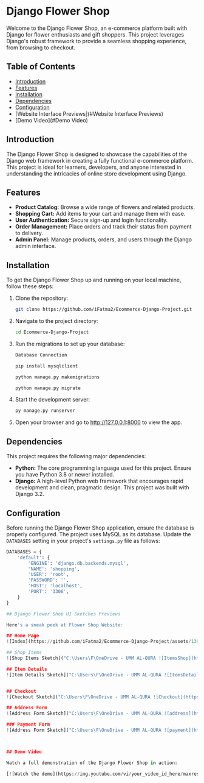 # Django Flower Shop

Welcome to the Django Flower Shop, an e-commerce platform built with Django for flower enthusiasts and gift shoppers. This project leverages Django's robust framework to provide a seamless shopping experience, from browsing to checkout.

## Table of Contents

- [Introduction](#introduction)
- [Features](#features)
- [Installation](#installation)
- [Dependencies](#dependencies)
- [Configuration](#configuration)
- [Website Interface Previews](#Website Interface Previews)
- [Demo Video](#Demo Video)

## Introduction

The Django Flower Shop is designed to showcase the capabilities of the Django web framework in creating a fully functional e-commerce platform. This project is ideal for learners, developers, and anyone interested in understanding the intricacies of online store development using Django.

## Features

- **Product Catalog:** Browse a wide range of flowers and related products.
- **Shopping Cart:** Add items to your cart and manage them with ease.
- **User Authentication:** Secure sign-up and login functionality.
- **Order Management:** Place orders and track their status from payment to delivery.
- **Admin Panel:** Manage products, orders, and users through the Django admin interface.

## Installation

To get the Django Flower Shop up and running on your local machine, follow these steps:

1. Clone the repository:
   ```bash
   git clone https://github.com/iFatma2/Ecommerce-Django-Project.git
   
2. Navigate to the project directory:
     ```bash
     cd Ecommerce-Django-Project

  
3. Run the migrations to set up your database:
     ```bash
     Database Connection

     pip install mysqlclient
     
     python manage.py makemigrations
     
     python manage.py migrate
     
  
4. Start the development server:
     ```bash
     py manage.py runserver 

5. Open your browser and go to http://127.0.0.1:8000 to view the app.

## Dependencies

This project requires the following major dependencies:

- **Python:** The core programming language used for this project. Ensure you have Python 3.8 or newer installed.
- **Django:** A high-level Python web framework that encourages rapid development and clean, pragmatic design. This project was built with Django 3.2.

## Configuration

Before running the Django Flower Shop application, ensure the database is properly configured. The project uses MySQL as its database. Update the `DATABASES` setting in your project's `settings.py` file as follows:

```python
DATABASES = {
    'default': {
        'ENGINE': 'django.db.backends.mysql',
        'NAME': 'shopping',
        'USER': 'root',
        'PASSWORD': '',
        'HOST': 'localhost',
        'PORT': '3306',
    }
}

## Django Flower Shop UI Sketches Previews

Here's a sneak peek at Flower Shop Website:

## Home Page
![Index](https://github.com/iFatma2/Ecommerce-Django-Project/assets/139279448/a1555ff2-3392-4e6d-8a2a-0e4f5e60a33f)

## Shop Items
![Shop Items Sketch]("C:\Users\F\OneDrive - UMM AL-QURA ![ItemsShop](https://github.com/iFatma2/Ecommerce-Django-Project/assets/139279448/9f6a0413-1f32-4a90-a9ad-7e5442f40e4e)

## Item Details
![Item Details Sketch]("C:\Users\F\OneDrive - UMM AL-QURA ![ItemsDetails](https://github.com/iFatma2/Ecommerce-Django-Project/assets/139279448/c354c51b-7dc3-4c79-8870-0847f3924546)


## Checkout
![Checkout Sketch]("C:\Users\F\OneDrive - UMM AL-QURA ![Checkout](https://github.com/iFatma2/Ecommerce-Django-Project/assets/139279448/6f740015-4e46-40f7-8bc2-cc4494c702f9)

## Address Form
![Address Form Sketch]("C:\Users\F\OneDrive - UMM AL-QURA ![address](https://github.com/iFatma2/Ecommerce-Django-Project/assets/139279448/ae860f26-e48b-4672-8cd6-81f9d615257c)

### Payment Form
![Address Form Sketch]("C:\Users\F\OneDrive - UMM AL-QURA ![payment](https://github.com/iFatma2/Ecommerce-Django-Project/assets/139279448/1e1fad96-a8df-4dfe-aa78-9b3334c5d276)



## Demo Video

Watch a full demonstration of the Django Flower Shop in action:

[![Watch the demo](https://img.youtube.com/vi/your_video_id_here/maxresdefault.jpg)](https://youtu.be/your_video_id_here)




